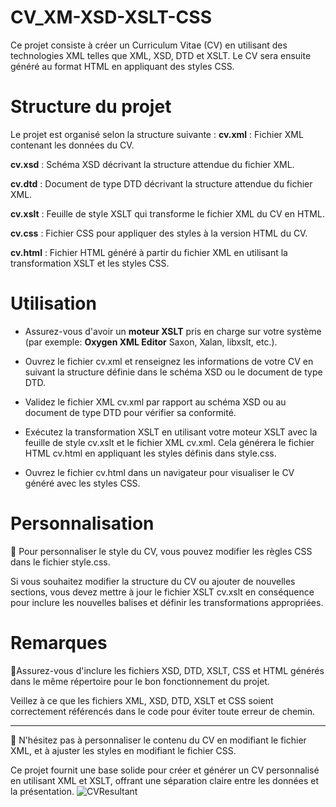 # CV_XM-XSD-XSLT-CSS
Ce projet consiste à créer un Curriculum Vitae (CV) en utilisant des technologies XML telles que XML, XSD, DTD et XSLT. 
Le CV sera ensuite généré au format HTML en appliquant des styles CSS.

# Structure du projet
Le projet est organisé selon la structure suivante :
**cv.xml** : Fichier XML contenant les données du CV.

**cv.xsd** : Schéma XSD décrivant la structure attendue du fichier XML.

**cv.dtd** : Document de type DTD décrivant la structure attendue du fichier XML.

**cv.xslt** : Feuille de style XSLT qui transforme le fichier XML du CV en HTML.

**cv.css** : Fichier CSS pour appliquer des styles à la version HTML du CV.

**cv.html** : Fichier HTML généré à partir du fichier XML en utilisant la transformation XSLT et les styles CSS.

# Utilisation
- Assurez-vous d'avoir un **moteur XSLT** pris en charge sur votre système (par exemple: **Oxygen XML Editor**  Saxon, Xalan, libxslt, etc.).

- Ouvrez le fichier cv.xml et renseignez les informations de votre CV en suivant la structure définie dans le schéma XSD ou le document de type DTD.

- Validez le fichier XML cv.xml par rapport au schéma XSD ou au document de type DTD pour vérifier sa conformité.

- Exécutez la transformation XSLT en utilisant votre moteur XSLT avec la feuille de style cv.xslt et le fichier XML cv.xml. Cela générera le fichier HTML cv.html en appliquant les styles définis dans style.css.

- Ouvrez le fichier cv.html dans un navigateur pour visualiser le CV généré avec les styles CSS.

#  Personnalisation
🌟 Pour personnaliser le style du CV, vous pouvez modifier les règles CSS dans le fichier style.css.

Si vous souhaitez modifier la structure du CV ou ajouter de nouvelles sections, vous devez mettre à jour le fichier XSLT cv.xslt en conséquence pour inclure les nouvelles balises et définir les transformations appropriées.
# Remarques
🎯Assurez-vous d'inclure les fichiers XSD, DTD, XSLT, CSS et HTML générés dans le même répertoire pour le bon fonctionnement du projet.

Veillez à ce que les fichiers XML, XSD, DTD, XSLT et CSS soient correctement référencés dans le code pour éviter toute erreur de chemin.

--------------------------------------------------------------------------------------------------------------------------------------------------------------------------------------------------------------------------------
🚀 N'hésitez pas à personnaliser le contenu du CV en modifiant le fichier XML, et à ajuster les styles en modifiant le fichier CSS. 

Ce projet fournit une base solide pour créer et générer un CV personnalisé en utilisant XML et XSLT, offrant une séparation claire entre les données et la présentation.
![CVResultant](https://github.com/HZAOUDI/CV_XM-XSD-XSLT-CSS/assets/125825033/8dbe6c97-b168-4040-baa7-c5268c899eed)
